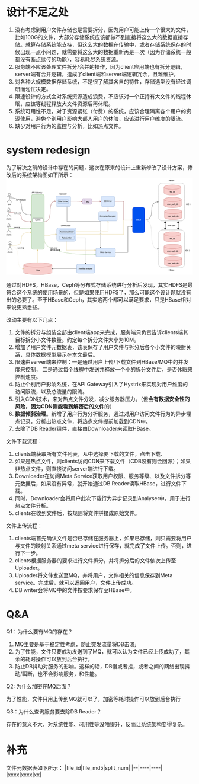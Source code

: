 # 设计不足之处
1. 没有考虑到用户文件存储也是需要拆分，因为用户可能上传一个很大的文件，比如100G的文件，大部分存储系统应该都做不到直接将这么大的数据直接存储。就算存储系统能支持，但这么大的数据在传输中，或者存储系统保存的时候出现一点小问题，就需要将这么大的数据重新再是一次（因为存储系统一般都没有断点续传的功能），容易耗尽系统资源。
2. 服务端不应该处理文件拆分/合并的操作，因为client应用端也有拆分逻辑，server端有合并逻辑，造成了client端和server端逻辑冗余，且难维护。
3. 对各种大规模数据存储系统，不是很了解其各自的特性，存储选型没有经过调研而匆忙决定。
4. 限速设计的方式会对系统资源造成浪费，不应该对一个正持有大文件的线程休眠，应该等线程释放大文件资源后再休眠。
5. 系统可用性不足，对于资源紧张（付费）的系统，应该合理隔离各个用户的资源使用，避免个别用户影响大部人用户的体验，应该进行用户维度的限流。
6. 缺少对用户行为的监控与分析，比如热点文件。

# system redesign
为了解决之前的设计中存在的问题，这次在原来的设计上重新修改了设计方案，修改后的系统架构图如下所示：
![Resilience](./../pictures/network_storage/redesign.drawio.png)

通过对HDFS，HBase，Ceph等分布式存储系统进行分析后发现，其实HDFS是最符合这个系统的使用场景的，但是如果使用HDFS了，那么可能这个设计题就没有出的必要了。至于HBase和Ceph，其实这两个都可以满足要求，只是HBase相对来说更熟悉些。


改动主要有以下几点：
1. 文件的拆分与组装全部由client端app来完成，服务端只负责告诉clients端其目标拆分小文件数量。约定每个拆分文件大小为10M。
2. 增加了用户文件元数据表，该表保存了用户文件与拆分后各个小文件的映射关系，具体数据模型展示在本文最后。
3. 限速由server端来控制：一是通过用户上传/下载文件到HBase/MQ中的并发度来控制， 二是通过每个线程中发送并释放一个小的拆分文件后，是否休眠来控制速度。
4. 防止个别用户影响系统，在API Gateway引入了Hystrix来实现对用户维度的访问限流，以及总流量的限流。
5. 引入CDN技术，来对热点文件分发，减少服务器压力。（但**会有数据安全性的风险，因为CDN侧能看到解密后的文件**的）
6. **数据倾斜治理**。新增了用户行为分析服务，通过对用户访问文件行为的异步埋点记录，分析出热点文件，将热点文件提前加载到CDN中。
7. 去除了DB Reader组件，直接由Downloader来读取HBase。

文件下载流程：
1. clients端获取所有文件列表，从中选择要下载的文件，点击下载.
2. 如果是热点文件，则clients访问CDN来下载文件（CDB没有则会回源）；如果非热点文件，则直接访问server端进行下载。
3. Downloader在访问Meta Service获取用户权限、服务等级、以及文件拆分等元数据后，如果没有异常，就开始通过DB Reader读取HBase，进行文件下载。
4. 同时，Downloader会将用户此次下载行为异步记录到Analyser中，用于进行热点文件分析。
5. clients在收到文件后，按规则将文件拼接成原始文件。

文件上传流程：
1. clients端首先确认文件是否已存储在服务器上，如果已存储，则只需要将用户与文件的映射关系通过meta service进行保存，就完成了文件上传。否则，进行下一步。
2. clients根据服务器的要求进行文件拆分，并将拆分后的文件依次上传至Uploader。
3. Uploader将文件发送至MQ，并将用户，文件相关的信息保存到Meta service。完成后，就可以返回用户，文件上传成功。
4. DB writer会将MQ中的文件按要求保存至HBase中。


# Q&A
Q1：为什么要有MQ的存在？
1. MQ主要是基于稳定性考虑，防止突发流量将DB击溃; 
2. 为了性能，文件只要成功发送到了MQ，就可以认为文件已经上传成功了，其余的耗时操作可以放到后台执行。
3. 防止DB抖动对服务的影响。这样的话，DB慢或者挂，或者之间的网络出现抖动/瞬断，也不会影响服务，和性能。

Q2: 为什么加密在MQ后面？

为了性能，文件只用上传到MQ就可以了，加密等耗时操作可以放到后台执行

Q3：为什么查询服务要去除DB Reader？

存在的意义不大，对系统性能、可用性等没啥提升，反而让系统架构变得复杂。

# 补充
文件元数据表如下所示：
|file_id|file_md5|split_num|
|--|----|----|
|xxxx|xxxx|xx|



